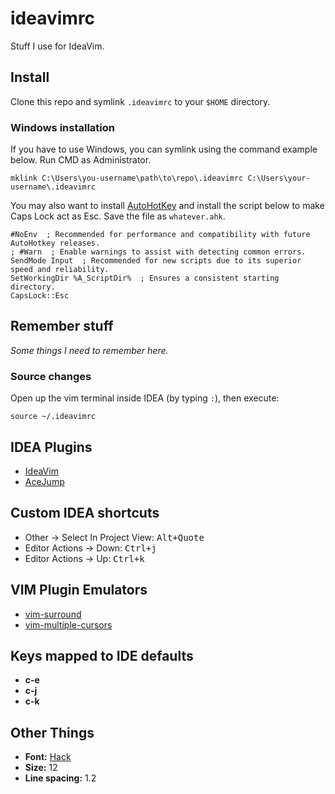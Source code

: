 # ideavimrc

Stuff I use for IdeaVim.

## Install

Clone this repo and symlink `.ideavimrc` to your `$HOME` directory.

### Windows installation

If you have to use Windows, you can symlink using the command example below. Run CMD as Administrator.

```
mklink C:\Users\you-username\path\to\repo\.ideavimrc C:\Users\your-username\.ideavimrc
```

You may also want to install [AutoHotKey](https://www.autohotkey.com) and install the script below to make Caps Lock act as Esc. Save the file as `whatever.ahk`.

```
#NoEnv  ; Recommended for performance and compatibility with future AutoHotkey releases.
; #Warn  ; Enable warnings to assist with detecting common errors.
SendMode Input  ; Recommended for new scripts due to its superior speed and reliability.
SetWorkingDir %A_ScriptDir%  ; Ensures a consistent starting directory.
CapsLock::Esc
```

## Remember stuff

_Some things I need to remember here._

### Source changes

Open up the vim terminal inside IDEA (by typing `:`), then execute:

```
source ~/.ideavimrc
```

## IDEA Plugins

- [IdeaVim](https://github.com/JetBrains/ideavim)
- [AceJump](https://github.com/acejump/AceJump)

## Custom IDEA shortcuts

- Other -> Select In Project View: <kbd>Alt+Quote</kbd>
- Editor Actions -> Down: <kbd>Ctrl+j</kbd>
- Editor Actions -> Up: <kbd>Ctrl+k</kbd>

## VIM Plugin Emulators

- [vim-surround](https://github.com/tpope/vim-surround)
- [vim-multiple-cursors](https://github.com/terryma/vim-multiple-cursors)

## Keys mapped to IDE defaults

- **c-e**
- **c-j**
- **c-k**

## Other Things

- **Font:** [Hack](https://github.com/source-foundry/Hack)
- **Size:** 12
- **Line spacing:** 1.2
